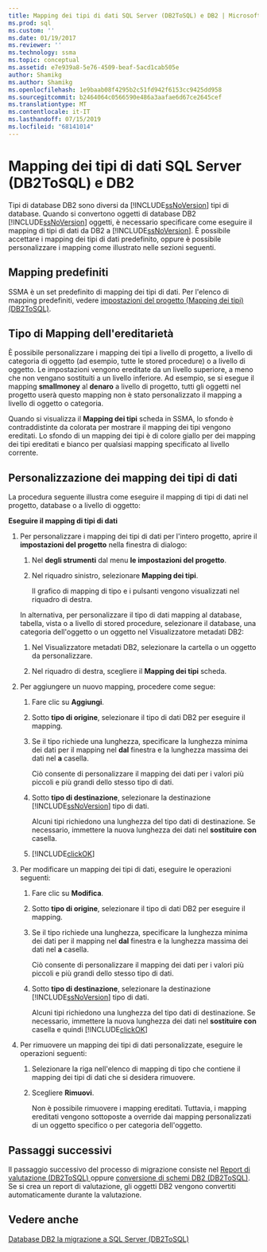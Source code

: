 ```yaml
---
title: Mapping dei tipi di dati SQL Server (DB2ToSQL) e DB2 | Microsoft Docs
ms.prod: sql
ms.custom: ''
ms.date: 01/19/2017
ms.reviewer: ''
ms.technology: ssma
ms.topic: conceptual
ms.assetid: e7e939a8-5e76-4509-beaf-5acd1cab505e
author: Shamikg
ms.author: Shamikg
ms.openlocfilehash: 1e9baab08f4295b2c51fd942f6153cc9425dd958
ms.sourcegitcommit: b2464064c0566590e486a3aafae6d67ce2645cef
ms.translationtype: MT
ms.contentlocale: it-IT
ms.lasthandoff: 07/15/2019
ms.locfileid: "68141014"
---
```

# <a name="mapping-db2-and-sql-server-data-types-db2tosql"></a>Mapping dei tipi di dati SQL Server (DB2ToSQL) e DB2
Tipi di database DB2 sono diversi da [!INCLUDE[ssNoVersion](../../includes/ssnoversion-md.md)] tipi di database. Quando si convertono oggetti di database DB2 [!INCLUDE[ssNoVersion](../../includes/ssnoversion-md.md)] oggetti, è necessario specificare come eseguire il mapping di tipi di dati da DB2 a [!INCLUDE[ssNoVersion](../../includes/ssnoversion-md.md)]. È possibile accettare i mapping dei tipi di dati predefinito, oppure è possibile personalizzare i mapping come illustrato nelle sezioni seguenti.  
  
## <a name="default-mappings"></a>Mapping predefiniti  
SSMA è un set predefinito di mapping dei tipi di dati. Per l'elenco di mapping predefiniti, vedere [impostazioni del progetto &#40;Mapping dei tipi&#41; &#40;DB2ToSQL&#41;](../../ssma/db2/project-settings-type-mapping-db2tosql.md).  
  
## <a name="type-mapping-inheritance"></a>Tipo di Mapping dell'ereditarietà  
È possibile personalizzare i mapping dei tipi a livello di progetto, a livello di categoria di oggetto (ad esempio, tutte le stored procedure) o a livello di oggetto. Le impostazioni vengono ereditate da un livello superiore, a meno che non vengano sostituiti a un livello inferiore. Ad esempio, se si esegue il mapping **smallmoney** al **denaro** a livello di progetto, tutti gli oggetti nel progetto userà questo mapping non è stato personalizzato il mapping a livello di oggetto o categoria.  
  
Quando si visualizza il **Mapping dei tipi** scheda in SSMA, lo sfondo è contraddistinte da colorata per mostrare il mapping dei tipi vengono ereditati. Lo sfondo di un mapping dei tipi è di colore giallo per dei mapping dei tipi ereditati e bianco per qualsiasi mapping specificato al livello corrente.  
  
## <a name="customizing-data-type-mappings"></a>Personalizzazione dei mapping dei tipi di dati  
La procedura seguente illustra come eseguire il mapping di tipi di dati nel progetto, database o a livello di oggetto:  
  
**Eseguire il mapping di tipi di dati**  
  
1.  Per personalizzare i mapping dei tipi di dati per l'intero progetto, aprire il **impostazioni del progetto** nella finestra di dialogo:  
  
    1.  Nel **degli strumenti** dal menu **le impostazioni del progetto**.  
  
    2.  Nel riquadro sinistro, selezionare **Mapping dei tipi**.  
  
        Il grafico di mapping di tipo e i pulsanti vengono visualizzati nel riquadro di destra.  
  
    In alternativa, per personalizzare il tipo di dati mapping al database, tabella, vista o a livello di stored procedure, selezionare il database, una categoria dell'oggetto o un oggetto nel Visualizzatore metadati DB2:  
  
    1.  Nel Visualizzatore metadati DB2, selezionare la cartella o un oggetto da personalizzare.  
  
    2.  Nel riquadro di destra, scegliere il **Mapping dei tipi** scheda.  
  
2.  Per aggiungere un nuovo mapping, procedere come segue:  
  
    1.  Fare clic su **Aggiungi**.  
  
    2.  Sotto **tipo di origine**, selezionare il tipo di dati DB2 per eseguire il mapping.  
  
    3.  Se il tipo richiede una lunghezza, specificare la lunghezza minima dei dati per il mapping nel **dal** finestra e la lunghezza massima dei dati nel **a** casella.  
  
        Ciò consente di personalizzare il mapping dei dati per i valori più piccoli e più grandi dello stesso tipo di dati.  
  
    4.  Sotto **tipo di destinazione**, selezionare la destinazione [!INCLUDE[ssNoVersion](../../includes/ssnoversion-md.md)] tipo di dati.  
  
        Alcuni tipi richiedono una lunghezza del tipo dati di destinazione. Se necessario, immettere la nuova lunghezza dei dati nel **sostituire con** casella.  
  
    5.  [!INCLUDE[clickOK](../../includes/clickok-md.md)]  
  
3.  Per modificare un mapping dei tipi di dati, eseguire le operazioni seguenti:  
  
    1.  Fare clic su **Modifica**.  
  
    2.  Sotto **tipo di origine**, selezionare il tipo di dati DB2 per eseguire il mapping.  
  
    3.  Se il tipo richiede una lunghezza, specificare la lunghezza minima dei dati per il mapping nel **dal** finestra e la lunghezza massima dei dati nel **a** casella.  
  
        Ciò consente di personalizzare il mapping dei dati per i valori più piccoli e più grandi dello stesso tipo di dati.  
  
    4.  Sotto **tipo di destinazione**, selezionare la destinazione [!INCLUDE[ssNoVersion](../../includes/ssnoversion-md.md)] tipo di dati.  
  
        Alcuni tipi richiedono una lunghezza del tipo dati di destinazione. Se necessario, immettere la nuova lunghezza dei dati nel **sostituire con** casella e quindi [!INCLUDE[clickOK](../../includes/clickok-md.md)]  
  
4.  Per rimuovere un mapping dei tipi di dati personalizzate, eseguire le operazioni seguenti:  
  
    1.  Selezionare la riga nell'elenco di mapping di tipo che contiene il mapping dei tipi di dati che si desidera rimuovere.  
  
    2.  Scegliere **Rimuovi**.  
  
        Non è possibile rimuovere i mapping ereditati. Tuttavia, i mapping ereditati vengono sottoposte a override dai mapping personalizzati di un oggetto specifico o per categoria dell'oggetto.  
  
## <a name="next-steps"></a>Passaggi successivi  
Il passaggio successivo del processo di migrazione consiste nel [Report di valutazione &#40;DB2ToSQL&#41; ](../../ssma/db2/assessment-report-db2tosql.md) oppure [conversione di schemi DB2 &#40;DB2ToSQL&#41;](../../ssma/db2/converting-db2-schemas-db2tosql.md). Se si crea un report di valutazione, gli oggetti DB2 vengono convertiti automaticamente durante la valutazione.  
  
## <a name="see-also"></a>Vedere anche  
[Database DB2 la migrazione a SQL Server &#40;DB2ToSQL&#41;](../../ssma/db2/migrating-db2-databases-to-sql-server-db2tosql.md)  
  

